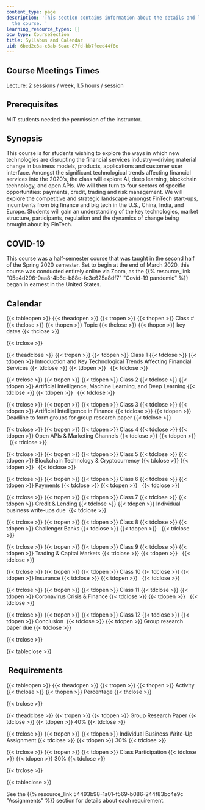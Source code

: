 ```yaml
---
content_type: page
description: 'This section contains information about the details and logistics of
  the course. '
learning_resource_types: []
ocw_type: CourseSection
title: Syllabus and Calendar
uid: 6bed2c3a-c8ab-6eac-87fd-bb7feed44f8e
---
```


Course Meetings Times
---------------------

Lecture: 2 sessions / week, 1.5 hours / session 

Prerequisites
-------------

MIT students needed the permission of the instructor. 

Synopsis
--------

This course is for students wishing to explore the ways in which new technologies are disrupting the financial services industry—driving material change in business models, products, applications and customer user interface. Amongst the significant technological trends affecting financial services into the 2020’s, the class will explore AI, deep learning, blockchain technology, and open APIs. We will then turn to four sectors of specific opportunities: payments, credit, trading and risk management. We will explore the competitive and strategic landscape amongst FinTech start-ups, incumbents from big finance and big tech in the U.S., China, India, and Europe. Students will gain an understanding of the key technologies, market structure, participants, regulation and the dynamics of change being brought about by FinTech.

COVID-19
--------

This course was a half-semester course that was taught in the second half of the Spring 2020 semester. Set to begin at the end of March 2020, this course was conducted entirely online via Zoom, as the {{% resource_link "05e4d296-0aa8-4b6c-b88e-fc3e625a8df7" "Covid-19 pandemic" %}} began in earnest in the United States.

Calendar
--------

{{< tableopen >}}
{{< theadopen >}}
{{< tropen >}}
{{< thopen >}}
Class #
{{< thclose >}}
{{< thopen >}}
Topic
{{< thclose >}}
{{< thopen >}}
key dates
{{< thclose >}}

{{< trclose >}}

{{< theadclose >}}
{{< tropen >}}
{{< tdopen >}}
Class 1
{{< tdclose >}}
{{< tdopen >}}
Introduction and Key Technological Trends Affecting Financial Services
{{< tdclose >}}
{{< tdopen >}}
 
{{< tdclose >}}

{{< trclose >}}
{{< tropen >}}
{{< tdopen >}}
Class 2
{{< tdclose >}}
{{< tdopen >}}
Artificial Intelligence, Machine Learning, and Deep Learning
{{< tdclose >}}
{{< tdopen >}}
 
{{< tdclose >}}

{{< trclose >}}
{{< tropen >}}
{{< tdopen >}}
Class 3
{{< tdclose >}}
{{< tdopen >}}
Artificial Intelligence in Finance
{{< tdclose >}}
{{< tdopen >}}
Deadline to form groups for group research paper
{{< tdclose >}}

{{< trclose >}}
{{< tropen >}}
{{< tdopen >}}
Class 4
{{< tdclose >}}
{{< tdopen >}}
Open APIs & Marketing Channels
{{< tdclose >}}
{{< tdopen >}}
 
{{< tdclose >}}

{{< trclose >}}
{{< tropen >}}
{{< tdopen >}}
Class 5
{{< tdclose >}}
{{< tdopen >}}
Blockchain Technology & Cryptocurrency
{{< tdclose >}}
{{< tdopen >}}
 
{{< tdclose >}}

{{< trclose >}}
{{< tropen >}}
{{< tdopen >}}
Class 6
{{< tdclose >}}
{{< tdopen >}}
Payments
{{< tdclose >}}
{{< tdopen >}}
 
{{< tdclose >}}

{{< trclose >}}
{{< tropen >}}
{{< tdopen >}}
Class 7
{{< tdclose >}}
{{< tdopen >}}
Credit & Lending
{{< tdclose >}}
{{< tdopen >}}
Individual business write-ups due 
{{< tdclose >}}

{{< trclose >}}
{{< tropen >}}
{{< tdopen >}}
Class 8
{{< tdclose >}}
{{< tdopen >}}
Challenger Banks
{{< tdclose >}}
{{< tdopen >}}
 
{{< tdclose >}}

{{< trclose >}}
{{< tropen >}}
{{< tdopen >}}
Class 9
{{< tdclose >}}
{{< tdopen >}}
Trading & Capital Markets
{{< tdclose >}}
{{< tdopen >}}
 
{{< tdclose >}}

{{< trclose >}}
{{< tropen >}}
{{< tdopen >}}
Class 10
{{< tdclose >}}
{{< tdopen >}}
Insurance
{{< tdclose >}}
{{< tdopen >}}
 
{{< tdclose >}}

{{< trclose >}}
{{< tropen >}}
{{< tdopen >}}
Class 11
{{< tdclose >}}
{{< tdopen >}}
Coronavirus Crisis & Finance
{{< tdclose >}}
{{< tdopen >}}
 
{{< tdclose >}}

{{< trclose >}}
{{< tropen >}}
{{< tdopen >}}
Class 12
{{< tdclose >}}
{{< tdopen >}}
Conclusion 
{{< tdclose >}}
{{< tdopen >}}
Group research paper due
{{< tdclose >}}

{{< trclose >}}

{{< tableclose >}}

 Requirements
-------------

{{< tableopen >}}
{{< theadopen >}}
{{< tropen >}}
{{< thopen >}}
Activity
{{< thclose >}}
{{< thopen >}}
Percentage
{{< thclose >}}

{{< trclose >}}

{{< theadclose >}}
{{< tropen >}}
{{< tdopen >}}
Group Research Paper
{{< tdclose >}}
{{< tdopen >}}
40%
{{< tdclose >}}

{{< trclose >}}
{{< tropen >}}
{{< tdopen >}}
Individual Business Write-Up Assignment
{{< tdclose >}}
{{< tdopen >}}
30%
{{< tdclose >}}

{{< trclose >}}
{{< tropen >}}
{{< tdopen >}}
Class Participation
{{< tdclose >}}
{{< tdopen >}}
30%
{{< tdclose >}}

{{< trclose >}}

{{< tableclose >}}

See the {{% resource_link 54493b98-1a01-f569-b086-244f83bc4e9c "Assignments" %}} section for details about each requirement.